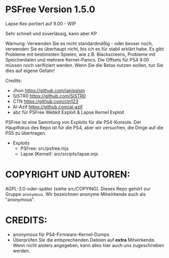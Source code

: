 # PSFree Version 1.5.0

Lapse Kex portiert auf 9.00 - WIP

Sehr schnell und zuverlässig, kann aber KP

Warnung: Verwenden Sie es nicht standardmäßig - oder besser noch, verwenden Sie es überhaupt nicht, bis ich es für stabil erklärt habe. 
Es gibt Probleme mit bestimmten Spielen, wie z.B. Blackscreens, Probleme mit Speicherdaten und mehrere Kernel-Panics. 
Die Offsets für PS4 9.00 müssen noch verifiziert werden. 
Wenn Sie die Betas nutzen wollen, tun Sie dies auf eigene Gefahr!



Credits:
- Jhon https://github.com/janisslsm
- SiSTR0 https://github.com/SiSTR0
- CTN https://github.com/ctn123
- Al-Azif https://github.com/al-azif
- abc für PSFree Webkit Exploit & Lapse Kernel Exploit

PSFree ist eine Sammlung von Exploits für die PS4-Konsole. Der Hauptfokus des 
Repo ist für die PS4, aber wir versuchen, die Dinge auf die PS5 zu übertragen.

* Exploits
  * PSFree: src/psfree.mjs
  * Lapse (Kernel): src/scripts/lapse.mjs


# COPYRIGHT UND AUTOREN:
AGPL-3.0-oder-später (siehe src/COPYING). Dieses Repo gehört zur Gruppe
`anonymous`. Wir bezeichnen anonyme Mitwirkende auch als "anonymous".

# CREDITS:
* anonymous für PS4-Firmware-Kernel-Dumps
* Überprüfen Sie die entsprechenden Dateien auf **extra** Mitwirkende. Wenn nicht anders
 angegeben, kann alles hier auch uns zugeschrieben werden.

